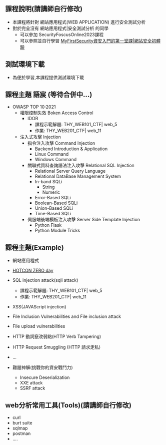 
## 課程說明(請講師自行修改)
- 本課程將針對 網站應用程式(WEB APPLICATION) 進行安全測試分析
- 對於完全沒有 網站應用程式|安全測試分析  的同學
  - 可以參加 SecurityFoscusOnline2023課程
  - 可以參照並自行學習 [MyFirstSecurity資安入門的第一堂課|網站安全初體驗](https://github.com/MyFirstSecurity2020/20230301)

## 測試環境下載
- 為便於學習,本課程提供測試環境下載

## 課程主題 語宸 (等待合併中...)
- OWASP TOP 10:2021
  - 權限控制失效 Boken Access Control
    - IDOR
        - 課程示範解題: THY_WEB101_CTF| web_5 
        - 作業: THY_WEB201_CTF| web_11 
  - 注入式攻擊 Injection
    - 指令注入攻擊 Command Injection
      - Backend Introduction & Application
      - Linux Command
      - Windows Command
    - 關聯式資料查詢語法注入攻擊 Relational SQL Injection
      - Relational Server Query Language
      - Relational DataBase Management System
      - In-band SQLi
        - String
        - Numeric
      - Error-Based SQLi
      - Boolean-Based SQLi
      - Union-Based SQLi
      - Time-Based SQLi
    - 伺服端後端模板注入攻擊 Server Side Template Injection
      - Python Flask
      - Python Module Tricks
  

## 課程主題(Example)
- 網站應用程式


- [HOTCON ZERO day](https://zeroday.hitcon.org/)
- SQL injection attack(sqli attack)
  - 課程示範解題: THY_WEB101_CTF| web_5 
  - 作業: THY_WEB201_CTF| web_11 


- XSS(JAVAScript injection)
- File Inclusion Vulnerabilities and  File inclusion attack
- File upload vulnerabilities
- HTTP 動詞竄改弱點(HTTP Verb Tampering)
- HTTP Request Smuggling (HTTP 請求走私)
- ...
- 難題神解(挑戰你的資安戰鬥力)
  - Insecure Deserialization
  - XXE attack
  - SSRF attack 

## web分析常用工具(Tools)(請講師自行修改)
- curl
- burt suite
- sqlmap
- postman
- ....
